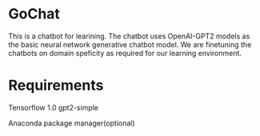 # GoChat

This is a chatbot for learining. The chatbot uses OpenAI-GPT2 models as the basic neural network generative chatbot model.
We are finetuning the chatbots on domain speficity as required for our learning environment.

# Requirements

Tensorflow 1.0
gpt2-simple

Anaconda package manager(optional)


